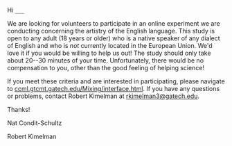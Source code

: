 Hi `___`

We are looking for volunteers to participate in an online experiment we are conducting concerning the artistry of the English language.
This study is open to any adult (18 years or older) who is a native speaker of any dialect of English and who is *not* currently located in the European Union.
We'd love it if you would be willing to help us out!
The study should only take about 20--30 minutes of your time.
Unfortunately, there would be no compensation to you, other than the good feeling of helping science!

If you meet these criteria and are interested in participating, please navigate to [ccml.gtcmt.gatech.edu/Mixing/interface.html](https://ccml.gtcmt.gatech.edu/Mixing/interface.html).
If you have any questions or problems, contact Robert Kimelman at [rkimelman3@gatech.edu](mailto:rkimelman3@gatech.edu).

Thanks!

Nat Condit-Schultz 

Robert Kimelman





